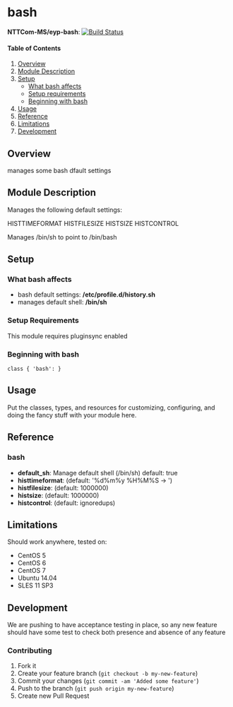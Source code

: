 # bash

**NTTCom-MS/eyp-bash**: [![Build Status](https://travis-ci.org/NTTCom-MS/eyp-bash.png?branch=master)](https://travis-ci.org/NTTCom-MS/eyp-bash)

#### Table of Contents

1. [Overview](#overview)
2. [Module Description](#module-description)
3. [Setup](#setup)
    * [What bash affects](#what-bash-affects)
    * [Setup requirements](#setup-requirements)
    * [Beginning with bash](#beginning-with-bash)
4. [Usage](#usage)
5. [Reference](#reference)
5. [Limitations](#limitations)
6. [Development](#development)

## Overview

manages some bash dfault settings

## Module Description

Manages the following default settings:

HISTTIMEFORMAT
HISTFILESIZE
HISTSIZE
HISTCONTROL

Manages /bin/sh to point to /bin/bash

## Setup

### What bash affects

* bash default settings: **/etc/profile.d/history.sh**
* manages default shell: **/bin/sh**

### Setup Requirements

This module requires pluginsync enabled

### Beginning with bash

```puppet
class { 'bash': }
```

## Usage

Put the classes, types, and resources for customizing, configuring, and doing
the fancy stuff with your module here.

## Reference

### bash

* **default_sh**: Manage default shell (/bin/sh) default: true
* **histtimeformat**: (default: '%d%m%y %H%M%S -> ')
* **histfilesize**: (default: 1000000)
* **histsize**: (default: 1000000)
* **histcontrol**: (default: ignoredups)

## Limitations

Should work anywhere, tested on:
* CentOS 5
* CentOS 6
* CentOS 7
* Ubuntu 14.04
* SLES 11 SP3

## Development

We are pushing to have acceptance testing in place, so any new feature should
have some test to check both presence and absence of any feature

### Contributing

1. Fork it
2. Create your feature branch (`git checkout -b my-new-feature`)
3. Commit your changes (`git commit -am 'Added some feature'`)
4. Push to the branch (`git push origin my-new-feature`)
5. Create new Pull Request
